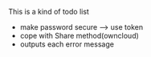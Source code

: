 This is a kind of todo list

  * make password secure --> use token
  * cope with Share method(owncloud)
  * outputs each error message
